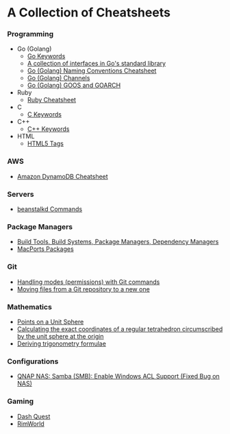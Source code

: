 # A Collection of Cheatsheets

### Programming
- Go (Golang)
  - [Go Keywords](keywords-go.md)
  - [A collection of interfaces in Go's standard library](go-interfaces.md)
  - [Go (Golang) Naming Conventions Cheatsheet](go-conventions.md)
  - [Go (Golang) Channels](go-channels.md)
  - [Go (Golang) GOOS and GOARCH](https://gist.github.com/asukakenji/f15ba7e588ac42795f421b48b8aede63)
- Ruby
  - [Ruby Cheatsheet](ruby.md)
- C
  - [C Keywords](keywords-c.md)
- C++
  - [C++ Keywords](keywords-cpp.md)
- HTML
  - [HTML5 Tags](keywords-html5.md)

### AWS
- [Amazon DynamoDB Cheatsheet](dynamodb.md)

### Servers
- [beanstalkd Commands](beanstalkd.md)

### Package Managers
- [Build Tools, Build Systems, Package Managers, Dependency Managers](build-tools.md)
- [MacPorts Packages](macports.md)

### Git
- [Handling modes (permissions) with Git commands](git-mode-permission.md)
- [Moving files from a Git repository to a new one](git-move-repository.md)

### Mathematics
- [Points on a Unit Sphere](points-on-a-unit-sphere.md)
- [Calculating the exact coordinates of a regular tetrahedron circumscribed by the unit sphere at the origin](tetrahedron.md)
- [Deriving trigonometry formulae](trigonometry.md)

### Configurations
- [QNAP NAS: Samba (SMB): Enable Windows ACL Support (Fixed Bug on NAS)](qnap-enable-windows-acl-support.md)

### Gaming
- [Dash Quest](dash-quest.md)
- [RimWorld](rimworld.md)
